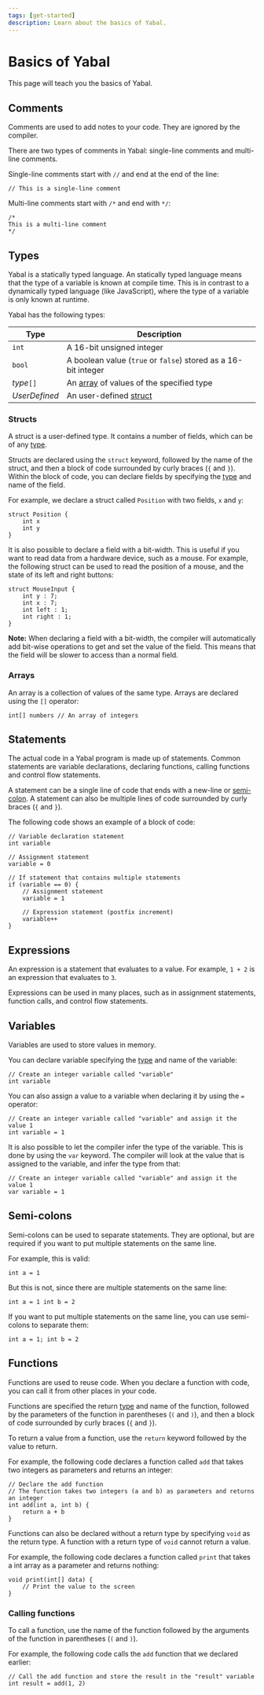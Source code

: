 ```yaml
---
tags: [get-started]
description: Learn about the basics of Yabal.
---
```


# Basics of Yabal
This page will teach you the basics of Yabal.

## Comments
Comments are used to add notes to your code. They are ignored by the compiler.

There are two types of comments in Yabal: single-line comments and multi-line comments.

Single-line comments start with `//` and end at the end of the line:
```yabal
// This is a single-line comment
```

Multi-line comments start with `/*` and end with `*/`:
```yabal
/*
This is a multi-line comment
*/
```

## Types
Yabal is a statically typed language. An statically typed language means that the type of a variable is known at compile time. This is in contrast to a dynamically typed language (like JavaScript), where the type of a variable is only known at runtime.

Yabal has the following types:

| Type | Description |
| ---- | ----------- |
| `int` | A 16-bit unsigned integer |
| `bool` | A boolean value (`true` or `false`) stored as a 16-bit integer |
| *type*`[]` | An [array](#arrays) of values of the specified type |
| *UserDefined* | An user-defined [struct](#structs) |

### Structs
A struct is a user-defined type. It contains a number of fields, which can be of any [type](#types).

Structs are declared using the `struct` keyword, followed by the name of the struct, and then a block of code surrounded by curly braces (`{` and `}`).
Within the block of code, you can declare fields by specifying the [type](#types) and name of the field.

For example, we declare a struct called `Position` with two fields, `x` and `y`:
```yabal
struct Position {
    int x
    int y
}
```

It is also possible to declare a field with a bit-width. This is useful if you want to read data from a hardware device, such as a mouse. For example, the following struct can be used to read the position of a mouse, and the state of its left and right buttons:
```yabal
struct MouseInput {
    int y : 7;
    int x : 7;
    int left : 1;
    int right : 1;
}
```

<div class="alert alert-warning">
    <strong>Note:</strong> When declaring a field with a bit-width, the compiler will automatically add bit-wise operations to get and set the value of the field. This means that the field will be slower to access than a normal field.
</div>

### Arrays
An array is a collection of values of the same type. Arrays are declared using the `[]` operator:
```yabal
int[] numbers // An array of integers
```

## Statements
The actual code in a Yabal program is made up of statements. Common statements are variable declarations, declaring functions, calling functions and control flow statements.

A statement can be a single line of code that ends with a new-line or [semi-colon](#semi-colons). A statement can also be multiple lines of code surrounded by curly braces (`{` and `}`).

The following code shows an example of a block of code:
```yabal
// Variable declaration statement
int variable

// Assignment statement
variable = 0

// If statement that contains multiple statements
if (variable == 0) {
    // Assignment statement
    variable = 1

    // Expression statement (postfix increment)
    variable++
}
```

## Expressions
An expression is a statement that evaluates to a value. For example, `1 + 2` is an expression that evaluates to `3`.

Expressions can be used in many places, such as in assignment statements, function calls, and control flow statements.

## Variables
Variables are used to store values in memory.

You can declare variable specifying the [type](#types) and name of the variable:
```yabal
// Create an integer variable called "variable"
int variable
```

You can also assign a value to a variable when declaring it by using the `=` operator:
```yabal
// Create an integer variable called "variable" and assign it the value 1
int variable = 1
```

It is also possible to let the compiler infer the type of the variable. This is done by using the `var` keyword.
The compiler will look at the value that is assigned to the variable, and infer the type from that:
```yabal
// Create an integer variable called "variable" and assign it the value 1
var variable = 1
```

## Semi-colons
Semi-colons can be used to separate statements. They are optional, but are required if you want to put multiple statements on the same line.

For example, this is valid:
```yabal
int a = 1
```

But this is not, since there are multiple statements on the same line:
```yabal
int a = 1 int b = 2
```

If you want to put multiple statements on the same line, you can use semi-colons to separate them:
```yabal
int a = 1; int b = 2
```

## Functions
Functions are used to reuse code. When you declare a function with code, you can call it from other places in your code.

Functions are specified the return [type](#types) and name of the function, followed by the parameters of the function in parentheses (`(` and `)`), and then a block of code surrounded by curly braces (`{` and `}`).

To return a value from a function, use the `return` keyword followed by the value to return.

For example, the following code declares a function called `add` that takes two integers as parameters and returns an integer:
```yabal
// Declare the add function
// The function takes two integers (a and b) as parameters and returns an integer
int add(int a, int b) {
    return a + b
}
```

Functions can also be declared without a return type by specifying `void` as the return type. A function with a return type of `void` cannot return a value.

For example, the following code declares a function called `print` that takes a int array as a parameter and returns nothing:
```yabal
void print(int[] data) {
    // Print the value to the screen
}
```


### Calling functions
To call a function, use the name of the function followed by the arguments of the function in parentheses (`(` and `)`).

For example, the following code calls the `add` function that we declared earlier:
```yabal
// Call the add function and store the result in the "result" variable
int result = add(1, 2)
```

